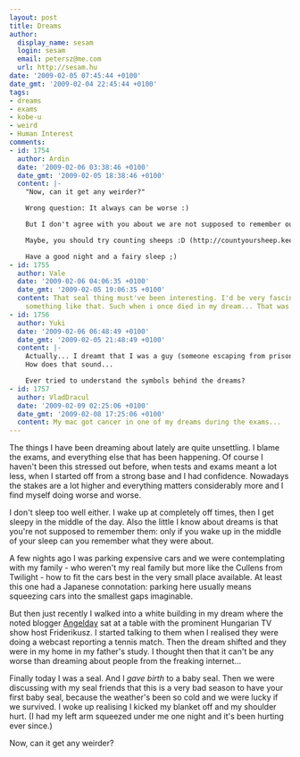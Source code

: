```yaml
---
layout: post
title: Dreams
author:
  display_name: sesam
  login: sesam
  email: petersz@me.com
  url: http://sesam.hu
date: '2009-02-05 07:45:44 +0100'
date_gmt: '2009-02-04 22:45:44 +0100'
tags:
- dreams
- exams
- kobe-u
- weird
- Human Interest
comments:
- id: 1754
  author: Ardin
  date: '2009-02-06 03:38:46 +0100'
  date_gmt: '2009-02-05 18:38:46 +0100'
  content: |-
    "Now, can it get any weirder?"

    Wrong question: It always can be worse :)

    But I don't agree with you about we are not supposed to remember our dreams. I agree, that you remember your dream, when you are close to be aweake (REM phase), but it can mean, that you have slept enough. I've heard, that those, who don't sleep enough, rarely remember any dreams, but those, who sleep enough, remember more often. Of course, it is also bad, if you don't sleep deeply, and you are in REM phase-like state all night.

    Maybe, you should try counting sheeps :D (http://countyoursheep.keenspot.com/d/20030611.html).

    Have a good night and a fairy sleep ;)
- id: 1755
  author: Vale
  date: '2009-02-06 04:06:35 +0100'
  date_gmt: '2009-02-05 19:06:35 +0100'
  content: That seal thing must've been interesting. I'd be very fascinated if i dreamt
    something like that. Such when i once died in my dream... That was interesting.
- id: 1756
  author: Yuki
  date: '2009-02-06 06:48:49 +0100'
  date_gmt: '2009-02-05 21:48:49 +0100'
  content: |-
    Actually... I dreamt that I was a guy (someone escaping from prison), and I slept with a woman, ... and while doing that I changed my race.
    How does that sound...

    Ever tried to understand the symbols behind the dreams?
- id: 1757
  author: VladDracul
  date: '2009-02-09 02:25:06 +0100'
  date_gmt: '2009-02-08 17:25:06 +0100'
  content: My mac got cancer in one of my dreams during the exams...
---
```


The things I have been dreaming about lately are quite unsettling. I blame the exams, and everything else that has been happening. Of course I haven't been this stressed out before, when tests and exams meant a lot less, when I started off from a strong base and I had confidence. Nowadays the stakes are a lot higher and everything matters considerably more and I find myself doing worse and worse.

I don't sleep too well either. I wake up at completely off times, then I get sleepy in the middle of the day. Also the little I know about dreams is that you're not supposed to remember them: only if you wake up in the middle of your sleep can you remember what they were about.

A few nights ago I was parking expensive cars and we were contemplating with my family - who weren't my real family but more like the Cullens from Twilight - how to fit the cars best in the very small place available. At least this one had a Japanese connotation: parking here usually means squeezing cars into the smallest gaps imaginable.

But then just recently I walked into a white building in my dream where the noted blogger [Angelday](http://plastik.hu) sat at a table with the prominent Hungarian TV show host Friderikusz. I started talking to them when I realised they were doing a webcast reporting a tennis match. Then the dream shifted and they were in my home in my father's study. I thought then that it can't be any worse than dreaming about people from the freaking internet...

Finally today I was a seal. And I _gave birth_ to a baby seal. Then we were discussing with my seal friends that this is a very bad season to have your first baby seal, because the weather's been so cold and we were lucky if we survived. I woke up realising I kicked my blanket off and my shoulder hurt. (I had my left arm squeezed under me one night and it's been hurting ever since.)

Now, can it get any weirder?
